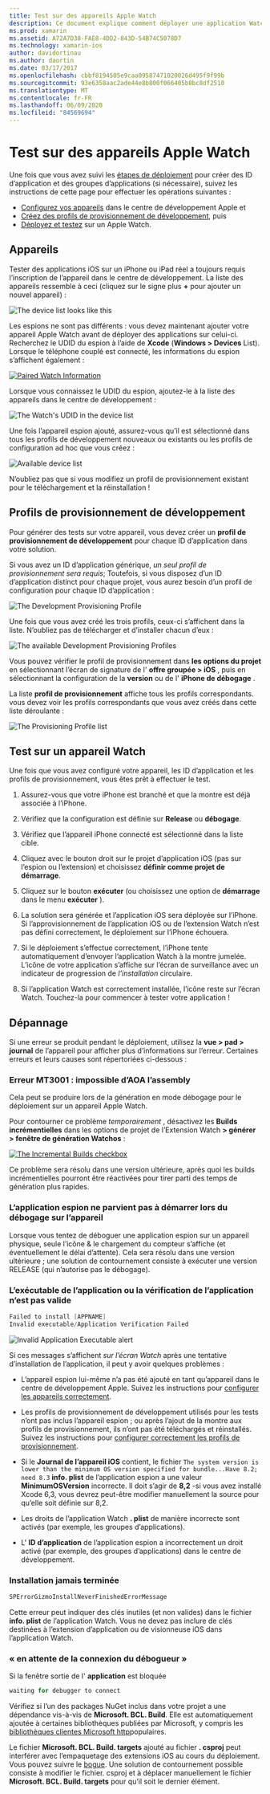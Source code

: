 ```yaml
---
title: Test sur des appareils Apple Watch
description: Ce document explique comment déployer une application Watchos générée avec Xamarin pour effectuer des tests sur un Apple Watch réel. Il aborde les appareils, les profils de provisionnement, les tests et fournit des conseils de dépannage.
ms.prod: xamarin
ms.assetid: A72A7D38-FAE8-4DD2-843D-54B74C5078D7
ms.technology: xamarin-ios
author: davidortinau
ms.author: daortin
ms.date: 03/17/2017
ms.openlocfilehash: cbbf8194505e9caa09587471020026d495f9f99b
ms.sourcegitcommit: 93e6358aac2ade44e8b800f066405b8bc8df2510
ms.translationtype: MT
ms.contentlocale: fr-FR
ms.lasthandoff: 06/09/2020
ms.locfileid: "84569694"
---
```

# <a name="testing-on-apple-watch-devices"></a>Test sur des appareils Apple Watch

Une fois que vous avez suivi les [étapes de déploiement](~/ios/watchos/deploy-test/index.md) pour créer des ID d’application et des groupes d’applications (si nécessaire), suivez les instructions de cette page pour effectuer les opérations suivantes :

- [Configurez vos appareils](#devices) dans le centre de développement Apple et
- [Créez des profils de provisionnement de développement](#profiles), puis
- [Déployez et testez](#testing) sur un Apple Watch.

<a name="devices"></a>

## <a name="devices"></a>Appareils

Tester des applications iOS sur un iPhone ou iPad réel a toujours requis l’inscription de l’appareil dans le centre de développement. La liste des appareils ressemble à ceci (cliquez sur le signe plus **+** pour ajouter un nouvel appareil) :

![](device-images/devices-sml.png "The device list looks like this")

Les espions ne sont pas différents : vous devez maintenant ajouter votre appareil Apple Watch avant de déployer des applications sur celui-ci. Recherchez le UDID du espion à l’aide de **Xcode** (**Windows > Devices** List). Lorsque le téléphone couplé est connecté, les informations du espion s’affichent également :

[![](device-images/xcode-devices-sml.png "Paired Watch Information")](device-images/xcode-devices.png#lightbox)

Lorsque vous connaissez le UDID du espion, ajoutez-le à la liste des appareils dans le centre de développement :

![](device-images/devices-watch-sml.png "The Watch's UDID in the device list")

Une fois l’appareil espion ajouté, assurez-vous qu’il est sélectionné dans tous les profils de développement nouveaux ou existants ou les profils de configuration ad hoc que vous créez :

![](device-images/devices-provisioning.png "Available device list")

N’oubliez pas que si vous modifiez un profil de provisionnement existant pour le téléchargement et la réinstallation !

<a name="profiles"></a>

## <a name="development-provisioning-profiles"></a>Profils de provisionnement de développement

Pour générer des tests sur votre appareil, vous devez créer un **profil de provisionnement de développement** pour chaque ID d’application dans votre solution.

Si vous avez un ID d’application générique, *un seul profil de provisionnement sera requis*; Toutefois, si vous disposez d’un ID d’application distinct pour chaque projet, vous aurez besoin d’un profil de configuration pour chaque ID d’application :

![](device-images/provisioningprofile-development.png "The Development Provisioning Profile")

Une fois que vous avez créé les trois profils, ceux-ci s’affichent dans la liste. N’oubliez pas de télécharger et d’installer chacun d’eux :

![](device-images/provisioningprofiles.png "The available Development Provisioning Profiles")

Vous pouvez vérifier le profil de provisionnement dans **les options du projet** en sélectionnant l’écran de signature de l' **offre groupée > iOS** , puis en sélectionnant la configuration de la **version** ou de l' **iPhone de débogage** .

La liste **profil de provisionnement** affiche tous les profils correspondants. vous devez voir les profils correspondants que vous avez créés dans cette liste déroulante :

![](device-images/options-selectprofile.png "The Provisioning Profile list")

<a name="testing"></a>

## <a name="testing-on-a-watch-device"></a>Test sur un appareil Watch

Une fois que vous avez configuré votre appareil, les ID d’application et les profils de provisionnement, vous êtes prêt à effectuer le test.

1. Assurez-vous que votre iPhone est branché et que la montre est déjà associée à l’iPhone.

2. Vérifiez que la configuration est définie sur **Release** ou **débogage**.

3. Vérifiez que l’appareil iPhone connecté est sélectionné dans la liste cible.

4. Cliquez avec le bouton droit sur le projet d’application iOS (pas sur l’espion ou l’extension) et choisissez **définir comme projet de démarrage**.

5. Cliquez sur le bouton **exécuter** (ou choisissez une option de **démarrage** dans le menu **exécuter** ).

6. La solution sera générée et l’application iOS sera déployée sur l’iPhone.
  Si l’approvisionnement de l’application iOS ou de l’extension Watch n’est pas défini correctement, le déploiement sur l’iPhone échouera.

7. Si le déploiement s’effectue correctement, l’iPhone tente automatiquement d’envoyer l’application Watch à la montre jumelée. L’icône de votre application s’affiche sur l’écran de surveillance avec un indicateur de progression de *l’installation* circulaire.

8. Si l’application Watch est correctement installée, l’icône reste sur l’écran Watch. Touchez-la pour commencer à tester votre application !

## <a name="troubleshooting"></a>Dépannage

Si une erreur se produit pendant le déploiement, utilisez la **vue > pad > journal** de l’appareil pour afficher plus d’informations sur l’erreur. Certaines erreurs et leurs causes sont répertoriées ci-dessous :

### <a name="error-mt3001-could-not-aot-the-assembly"></a>Erreur MT3001 : impossible d’AOA l’assembly

Cela peut se produire lors de la génération en mode débogage pour le déploiement sur un appareil Apple Watch.

Pour contourner ce problème *temporairement* , désactivez les **Builds incrémentielles** dans les options de projet de l’Extension Watch **> générer > fenêtre de génération Watchos** :

[![](device-images/disable-incremental-sml.png "The Incremental Builds checkbox")](device-images/disable-incremental.png#lightbox)

Ce problème sera résolu dans une version ultérieure, après quoi les builds incrémentielles pourront être réactivées pour tirer parti des temps de génération plus rapides.

### <a name="watch-app-fails-to-start-while-debugging-on-device"></a>L’application espion ne parvient pas à démarrer lors du débogage sur l’appareil

Lorsque vous tentez de déboguer une application espion sur un appareil physique, seule l’icône & le chargement du compteur s’affiche (et éventuellement le délai d’attente). Cela sera résolu dans une version ultérieure ; une solution de contournement consiste à exécuter une version RELEASE (qui n’autorise pas le débogage).

### <a name="invalid-application-executable-or-application-verification-failed"></a>L’exécutable de l’application ou la vérification de l’application n’est pas valide

```csharp
Failed to install [APPNAME]
Invalid executable/Application Verification Failed
```

![](device-images/invalid-application-executable.png "Invalid Application Executable alert")

Si ces messages s’affichent *sur l’écran Watch* après une tentative d’installation de l’application, il peut y avoir quelques problèmes :

- L’appareil espion lui-même n’a pas été ajouté en tant qu’appareil dans le centre de développement Apple. Suivez les instructions pour [configurer les appareils correctement](#devices).

- Les profils de provisionnement de développement utilisés pour les tests n’ont pas inclus l’appareil espion ; ou après l’ajout de la montre aux profils de provisionnement, ils n’ont pas été téléchargés et réinstallés. Suivez les instructions pour [configurer correctement les profils de provisionnement](#profiles).

- Si le **Journal de l’appareil iOS** contient, le fichier `The system version is lower than the minimum OS version specified for bundle...Have 8.2; need 8.3` **info. plist** de l’application espion a une valeur **MinimumOSVersion** incorrecte.
  Il doit s’agir de **8,2** -si vous avez installé Xcode 6,3, vous devrez peut-être modifier manuellement la source pour qu’elle soit définie sur 8,2.

- Les droits de l’application Watch **. plist** de manière incorrecte sont activés (par exemple, les groupes d’applications).

- L' **ID d’application** de l’application espion a incorrectement un droit activé (par exemple, des groupes d’applications) dans le centre de développement.

### <a name="install-never-finished"></a>Installation jamais terminée

```csharp
SPErrorGizmoInstallNeverFinishedErrorMessage
```

Cette erreur peut indiquer des clés inutiles (et non valides) dans le fichier **info. plist** de l’application Watch. Vous ne devez pas inclure de clés destinées à l’extension d’application ou de visionneuse iOS dans l’application Watch.

<!--eg. NSLocationAlwaysUsageDescription -->

### <a name="waiting-for-debugger-to-connect"></a>« en attente de la connexion du débogueur »

Si la fenêtre sortie de l' **application** est bloquée

```csharp
waiting for debugger to connect
```

Vérifiez si l’un des packages NuGet inclus dans votre projet a une dépendance vis-à-vis de **Microsoft. BCL. Build**. Elle est automatiquement ajoutée à certaines bibliothèques publiées par Microsoft, y compris les [bibliothèques clientes Microsoft http](https://www.nuget.org/packages/Microsoft.Net.Http/)populaires.

Le fichier **Microsoft. BCL. Build. targets** ajouté au fichier **. csproj** peut interférer avec l’empaquetage des extensions iOS au cours du déploiement. Vous pouvez suivre le [bogue](https://bugzilla.xamarin.com/show_bug.cgi?id=29912).
Une solution de contournement possible consiste à modifier le fichier. csproj et à déplacer manuellement le fichier **Microsoft. BCL. Build. targets** pour qu’il soit le dernier élément.
